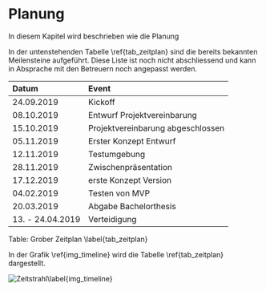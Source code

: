 # Planung

In diesem Kapitel wird beschrieben wie die Planung 

In der untenstehenden Tabelle \ref{tab_zeitplan} sind die bereits bekannten Meilensteine aufgeführt. Diese Liste ist noch nicht abschliessend und kann in Absprache mit den Betreuern noch angepasst werden.


| Datum  |Event   |   
|:---|:---|
| 24.09.2019  | Kickoff  |
| 08.10.2019  | Entwurf Projektvereinbarung |
| 15.10.2019  | Projektvereinbarung abgeschlossen|
| 05.11.2019  | Erster Konzept Entwurf |
| 12.11.2019  | Testumgebung| 
| 28.11.2019  | Zwischenpräsentation  |
| 17.12.2019  | erste Konzept Version  |
| 04.02.2019  | Testen von MVP|
| 20.03.2019  | Abgabe Bachelorthesis  |
| 13. - 24.04.2019  | Verteidigung  |

Table: Grober Zeitplan \label{tab_zeitplan}

In der Grafik \ref{img_timeline} wird die Tabelle \ref{tab_zeitplan} dargestellt. 

![Zeitstrahl\label{img_timeline}](images/timeline_v1_1.PNG "Zeitstrahl") 




